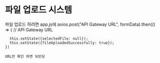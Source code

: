 # 파일 업로드 시스템

파일 업로드 하려면 app.js에 
axios.post("API Gateway URL", formData).then(() => { // API Gateway URL 


      this.setState({selectedFile: null});
      this.setState({fileUploadedSuccessfully: true});
    })

    URL만 확인 하면 되빈당
    